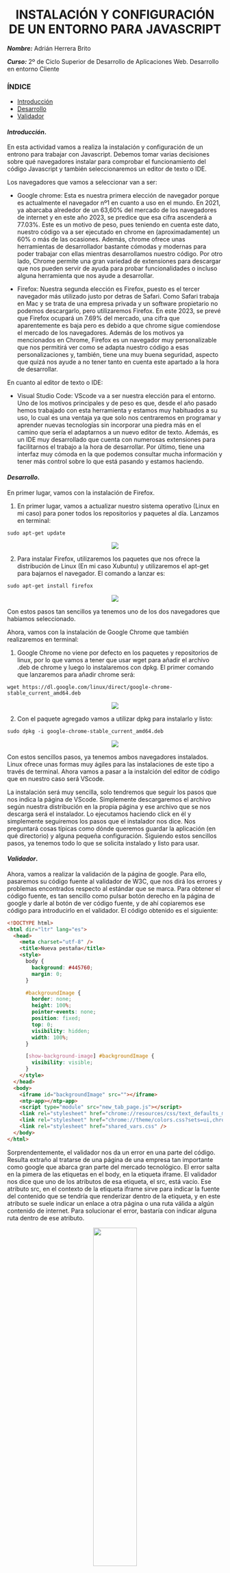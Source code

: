 <center>

# INSTALACIÓN Y CONFIGURACIÓN DE UN ENTORNO PARA JAVASCRIPT

</center>

**_Nombre:_** Adrián Herrera Brito

**_Curso:_** 2º de Ciclo Superior de Desarrollo de Aplicaciones Web. Desarrollo en entorno Cliente

### ÍNDICE

- [Introducción](#id1)
- [Desarrollo](#id4)
- [Validador](#id5)

#### **_Introducción_**. <a name="id1"></a>

En esta actividad vamos a realiza la instalación y configuración de un entrono para trabajar con Javascript. Debemos tomar varias decisiones sobre qué navegadores instalar para comprobar el funcionamiento del código Javascript y también seleccionaremos un editor de texto o IDE.

Los navegadores que vamos a seleccionar van a ser:

- Google chrome: Esta es nuestra primera elección de navegador porque es actualmente el navegador nº1 en cuanto a uso en el mundo. En 2021, ya abarcaba alrededor de un 63,60% del mercado de los navegadores de internet y en este año 2023, se predice que esa cifra ascenderá a 77.03%. Este es un motivo de peso, pues teniendo en cuenta este dato, nuestro código va a ser ejecutado en chrome en (aproximadamente) un 60% o más de las ocasiones. Además, chrome ofrece unas herramientas de desarrollador bastante cómodas y modernas para poder trabajar con ellas mientras desarrollamos nuestro código. Por otro lado, Chrome permite una gran variedad de extensiones para descargar que nos pueden servir de ayuda para probar funcionalidades o incluso alguna herramienta que nos ayude a desarrollar.

- Firefox: Nuestra segunda elección es Firefox, puesto es el tercer navegador más utilizado justo por detras de Safari. Como Safari trabaja en Mac y se trata de una empresa privada y un software propietario no podemos descargarlo, pero utilizaremos Firefox. En este 2023, se prevé que Firefox ocupará un 7.69% del mercado, una cifra que aparentemente es baja pero es debido a que chrome sigue comiendose el mercado de los navegadores. Además de los motivos ya mencionados en Chrome, Firefox es un navegador muy personalizable que nos permitirá ver como se adapta nuestro código a esas personalizaciones y, también, tiene una muy buena seguridad, aspecto que quizá nos ayude a no tener tanto en cuenta este apartado a la hora de desarrollar.

En cuanto al editor de texto o IDE:

- Visual Studio Code: VScode va a ser nuestra elección para el entorno. Uno de los motivos principales y de peso es que, desde el año pasado hemos trabajado con esta herramienta y estamos muy habituados a su uso, lo cual es una ventaja ya que solo nos centraremos en programar y aprender nuevas tecnologías sin incorporar una piedra más en el camino que sería el adaptarnos a un nuevo editor de texto. Además, es un IDE muy desarrollado que cuenta con numerosas extensiones para facilitarnos el trabajo a la hora de desarrollar. Por último, tiene una interfaz muy cómoda en la que podemos consultar mucha información y tener más control sobre lo que está pasando y estamos haciendo.

#### **_Desarrollo_**. <a name="id4"></a>

En primer lugar, vamos con la instalación de Firefox.

1. En primer lugar, vamos a actualizar nuestro sistema operativo (Linux en mi caso) para poner todos los repositorios y paquetes al día. Lanzamos en terminal:

```
sudo apt-get update
```

<div align="center">
<img src = "img/update.png">
</div>

2. Para instalar Firefox, utilizaremos los paquetes que nos ofrece la distribución de Linux (En mi caso Xubuntu) y utilizaremos el apt-get para bajarnos el navegador. El comando a lanzar es:

```
sudo apt-get install firefox
```

<div align="center">
<img src = "img/firefox.png">
</div>

Con estos pasos tan sencillos ya tenemos uno de los dos navegadores que habiamos seleccionado.

Ahora, vamos con la instalación de Google Chrome que también realizaremos en terminal:

1. Google Chrome no viene por defecto en los paquetes y repositorios de linux, por lo que vamos a tener que usar wget para añadir el archivo .deb de chrome y luego lo instalaremos con dpkg. El primer comando que lanzaremos para añadir chrome será:

```
wget https://dl.google.com/linux/direct/google-chrome-stable_current_amd64.deb
```

<div align="center">
<img src = "img/wget.png">
</div>

2. Con el paquete agregado vamos a utilizar dpkg para instalarlo y listo:

```
sudo dpkg -i google-chrome-stable_current_amd64.deb
```

<div align="center">
<img src = "img/wget.png">
</div>

Con estos sencillos pasos, ya tenemos ambos navegadores instalados. Linux ofrece unas formas muy ágiles para las instalaciones de este tipo a través de terminal. Ahora vamos a pasar a la instalción del editor de código que en nuestro caso será VScode.

La instalación será muy sencilla, solo tendremos que seguir los pasos que nos indica la página de VScode. Simplemente descargaremos el archivo según nuestra distribución en la propia página y ese archivo que se nos descarga será el instalador. Lo ejecutamos haciendo click en él y simplemente seguiremos los pasos que el instalador nos dice. Nos preguntará cosas típicas como dónde queremos guardar la aplicación (en qué directorio) y alguna pequeña configuración. Siguiendo estos sencillos pasos, ya tenemos todo lo que se solicita instalado y listo para usar.

#### **_Validador_**. <a name="id5"></a>

Ahora, vamos a realizar la validación de la página de google. Para ello, pasaremos su código fuente al validador de W3C, que nos dirá los errores y problemas encontrados respecto al estándar que se marca. Para obtener el código fuente, es tan sencillo como pulsar botón derecho en la página de google y darle al botón de ver código fuente, y de ahí copiaremos ese código para introducirlo en el validador. El código obtenido es el siguiente:

```html
<!DOCTYPE html>
<html dir="ltr" lang="es">
  <head>
    <meta charset="utf-8" />
    <title>Nueva pestaña</title>
    <style>
      body {
        background: #445760;
        margin: 0;
      }

      #backgroundImage {
        border: none;
        height: 100%;
        pointer-events: none;
        position: fixed;
        top: 0;
        visibility: hidden;
        width: 100%;
      }

      [show-background-image] #backgroundImage {
        visibility: visible;
      }
    </style>
  </head>
  <body>
    <iframe id="backgroundImage" src=""></iframe>
    <ntp-app></ntp-app>
    <script type="module" src="new_tab_page.js"></script>
    <link rel="stylesheet" href="chrome://resources/css/text_defaults_md.css" />
    <link rel="stylesheet" href="chrome://theme/colors.css?sets=ui,chrome" />
    <link rel="stylesheet" href="shared_vars.css" />
  </body>
</html>
```

Sorprendentemente, el validador nos da un error en una parte del código. Resulta extraño al tratarse de una página de una empresa tan importante como google que abarca gran parte del mercado tecnológico. El error salta en la pimera de las etiquetas en el body, en la etiqueta iframe. El validador nos dice que uno de los atributos de esa etiqueta, el src, está vacío. Ese atributo src, en el contexto de la etiqueta iframe sirve para indicar la fuente del contenido que se tendría que renderizar dentro de la etiqueta, y en este atributo se suele indicar un enlace a otra página o una ruta válida a algún contenido de internet. Para solucionar el error, bastaría con indicar alguna ruta dentro de ese atributo.

<div align="center">
<img src = "img/image.png" width="45%">
</div>

Para solucionar el error, bastaría con pasar una url a ese atributo y el validador nos daría que todo está correcto
